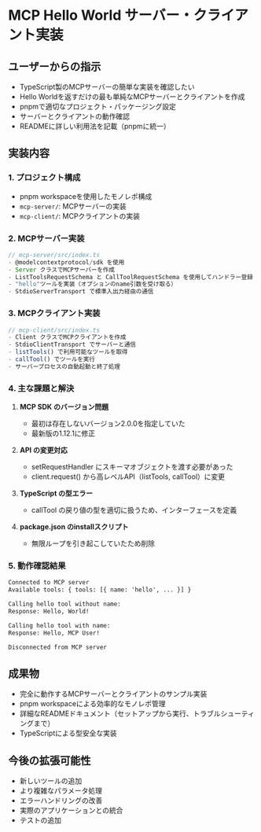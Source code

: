 # MCP Hello World サーバー・クライアント実装

## ユーザーからの指示

- TypeScript製のMCPサーバーの簡単な実装を確認したい
- Hello Worldを返すだけの最も単純なMCPサーバーとクライアントを作成
- pnpmで適切なプロジェクト・パッケージング設定
- サーバーとクライアントの動作確認
- READMEに詳しい利用法を記載（pnpmに統一）

## 実装内容

### 1. プロジェクト構成

- pnpm workspaceを使用したモノレポ構成
- `mcp-server/`: MCPサーバーの実装
- `mcp-client/`: MCPクライアントの実装

### 2. MCPサーバー実装

```typescript
// mcp-server/src/index.ts
- @modelcontextprotocol/sdk を使用
- Server クラスでMCPサーバーを作成
- ListToolsRequestSchema と CallToolRequestSchema を使用してハンドラー登録
- "hello"ツールを実装（オプションのname引数を受け取る）
- StdioServerTransport で標準入出力経由の通信
```

### 3. MCPクライアント実装

```typescript
// mcp-client/src/index.ts
- Client クラスでMCPクライアントを作成
- StdioClientTransport でサーバーと通信
- listTools() で利用可能なツールを取得
- callTool() でツールを実行
- サーバープロセスの自動起動と終了処理
```

### 4. 主な課題と解決

1. **MCP SDK のバージョン問題**
   - 最初は存在しないバージョン2.0.0を指定していた
   - 最新版の1.12.1に修正

2. **API の変更対応**
   - setRequestHandler にスキーマオブジェクトを渡す必要があった
   - client.request() から高レベルAPI（listTools, callTool）に変更

3. **TypeScript の型エラー**
   - callTool の戻り値の型を適切に扱うため、インターフェースを定義

4. **package.json のinstallスクリプト**
   - 無限ループを引き起こしていたため削除

### 5. 動作確認結果

```txt
Connected to MCP server
Available tools: { tools: [{ name: 'hello', ... }] }

Calling hello tool without name:
Response: Hello, World!

Calling hello tool with name:
Response: Hello, MCP User!

Disconnected from MCP server
```

## 成果物

- 完全に動作するMCPサーバーとクライアントのサンプル実装
- pnpm workspaceによる効率的なモノレポ管理
- 詳細なREADMEドキュメント（セットアップから実行、トラブルシューティングまで）
- TypeScriptによる型安全な実装

## 今後の拡張可能性

- 新しいツールの追加
- より複雑なパラメータ処理
- エラーハンドリングの改善
- 実際のアプリケーションとの統合
- テストの追加
